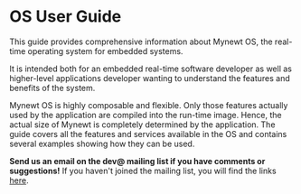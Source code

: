 # OS User Guide 

This guide provides comprehensive information about Mynewt OS, the real-time operating system for embedded systems.
It is intended both for an embedded real-time software developer as well as higher-level applications developer wanting to understand the features and benefits of the system. 
Mynewt OS is highly composable and flexible. Only those features actually used by the application are compiled into the run-time image. Hence, the actual size of Mynewt is completely determined by the application. The guide covers all the features and services available in the OS and contains several examples showing how they can be used.
**Send us an email on the dev@ mailing list if you have comments or suggestions!** If you haven't joined the mailing list, you will find the links [here](../community.md).

<br>

